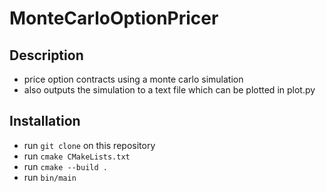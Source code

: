 # MonteCarloOptionPricer
## Description
- price option contracts using a monte carlo simulation
- also outputs the simulation to a text file which can be plotted in plot.py
## Installation
- run `git clone` on this repository
- run `cmake CMakeLists.txt`
- run `cmake --build .`
- run `bin/main`
